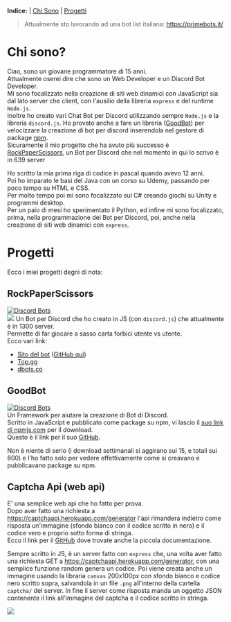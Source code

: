 **Indice:** | [Chi Sono](#chi-sono) | [Progetti](#progetti)
> Attualmente sto lavorando ad una bot list italiana: https://primebots.it/

# Chi sono? <a name="chi-sono"></a>
Ciao, sono un giovane programmatore di 15 anni.<br>
Attualmente oserei dire che sono un Web Developer e un Discord Bot Developer.<br>
Mi sono focalizzato nella creazione di siti web dinamici con JavaScript sia dal lato server che client, con l'ausilio della libreria `express` e del runtime `Node.js`.<br>
Inoltre ho creato vari Chat Bot per Discord utilizzando sempre `Node.js` e la libreria `discord.js`. Ho provato anche a fare un libreria ([GoodBot](#GoodBot)) per velocizzare la creazione di bot per discord inserendola nel gestore di package [npm](https://www.npmjs.com/).<br>
Sicuramente il mio progetto che ha avuto più successo è [RockPaperScissors](#RockPaperScissors), un Bot per Discord che nel momento in qui lo scrivo è in 639 server


Ho scritto la mia prima riga di codice in pascal quando avevo 12 anni.<br>
Poi ho imparato le basi del Java con un corso su Udemy, passando per poco tempo su HTML e CSS.<br>
Per molto tempo poi mi sono focalizzato sul C# creando giochi su Unity e programmi desktop.<br>
Per un paio di mesi ho sperimentato il Python, ed infine mi sono focalizzato, prima, nella programmazione dei Bot per Discord, poi, anche nella creazione di siti web dinamici con `express`.


# Progetti <a name="progetti"></a>
Ecco i miei progetti degni di nota:
## <a name="RockPaperScissors">RockPaperScissors</a>
[![Discord Bots](https://top.gg/api/widget/servers/723877094920290305.svg)](https://top.gg/bot/723877094920290305)<br>
![](https://primebots.it/bots/723877094920290305/api/widget?size=large&theme=dark)
Un Bot per Discord che ho creato in JS (con `discord.js`) che attualmente è in 1300 server.<br>
Permette di far giocare a sasso carta forbici utente vs utente.<br>
Ecco vari link:<br>
* [Sito del bot](https://www.rps-bot.tk/) ([GitHub qui](https://github.com/AndreaGennaioli/rockpaperscissors-website))
* [Top.gg](https://top.gg/bot/723877094920290305)
* [dbots.co](https://dbots.co/bots/723877094920290305)
## <a name="GoodBot">GoodBot</a>
[![Discord Bots](https://nodei.co/npm/goodbot.png)](https://www.npmjs.com/package/goodbot)<br>
Un Framework per aiutare la creazione di Bot di Discord.<br>
Scritto in JavaScript e pubblicato come package su npm, vi lascio il [suo link di npmjs.com](https://www.npmjs.com/package/goodbot) per il download.<br>
Questo è il link per il suo [GitHub](https://github.com/AndreaGennaioli/GoodBot).<br>

Non è niente di serio (i download settimanali si aggirano sui 15, e totali sui 800) e l'ho fatto solo per vedere effettivamente come si creavano e pubblicavano package su npm.<br>

## <a name="captcha-api">Captcha Api (web api)</a>
E' una semplice web api che ho fatto per prova.<br>
Dopo aver fatto una richiesta a https://captchaapi.herokuapp.com/generator l'api rimandera indietro come risposta un'immagine (sfondo bianco con il codice scritto in nero) e il codice vero e proprio sotto forma di stringa.<br>
Ecco il link per il [GitHub](https://github.com/AndreaGennaioli/captcha-api) dove trovate anche la piccola documentazione.

Sempre scritto in JS, è un server fatto con `express` che, una volta aver fatto una richiesta GET a https://captchaapi.herokuapp.com/generator, con una semplice funzione random genera un codice. Poi viene creata anche un immagine usando la libraria `canvas` 200x100px con sfondo bianco e codice nero scritto sopra, salvandola in un file `.png` all'interno della cartella `captcha/` del server. In fine il server come risposta manda un oggetto JSON contenente il link all'immagine del captcha e il codice scritto in stringa.


![](https://komarev.com/ghpvc/?username=andreagennaioli&color=grey) 
